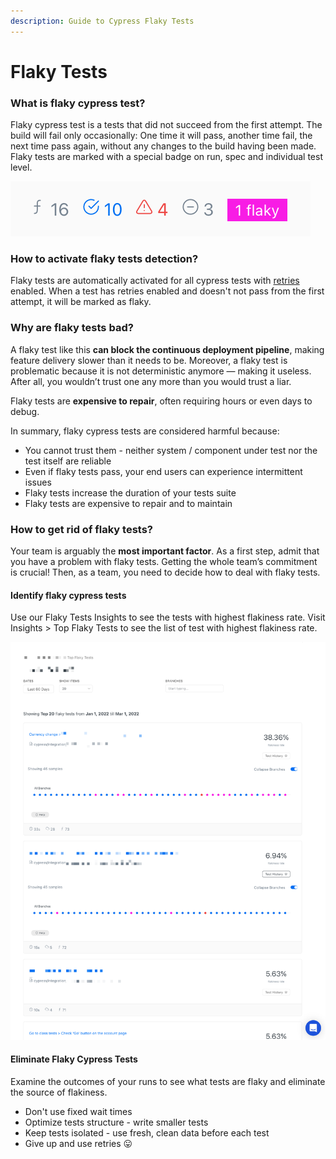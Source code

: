 ```yaml
---
description: Guide to Cypress Flaky Tests
---
```


# Flaky Tests

### What is flaky cypress test?

Flaky cypress test is a tests that did not succeed from the first attempt. The build will fail only occasionally: One time it will pass, another time fail, the next time pass again, without any changes to the build having been made. Flaky tests are marked with a special badge on run, spec and individual test level.

![Cypress Run Summary with 1 flaky test detected](<../.gitbook/assets/cypress-flaky-tests (1).png>)

### How to activate flaky tests detection?

Flaky tests are automatically activated for all cypress tests with [retries](https://docs.cypress.io/guides/guides/test-retries#How-It-Works) enabled. When a test has retries enabled and doesn't not pass from the first attempt, it will be marked as flaky.&#x20;

### Why are flaky tests bad?

A flaky test like this **can block the continuous deployment pipeline**, making feature delivery slower than it needs to be. Moreover, a flaky test is problematic because it is not deterministic anymore — making it useless. After all, you wouldn’t trust one any more than you would trust a liar.

Flaky tests are **expensive to repair**, often requiring hours or even days to debug.&#x20;

In summary, flaky cypress tests are considered harmful because:

* You cannot trust them - neither system / component under test nor the test itself are reliable
* Even if flaky tests pass, your end users can experience intermittent issues
* Flaky tests increase the duration of your tests suite
* Flaky tests are expensive to repair and to maintain

### How to get rid of flaky tests?

Your team is arguably the **most important factor**. As a first step, admit that you have a problem with flaky tests. Getting the whole team’s commitment is crucial! Then, as a team, you need to decide how to deal with flaky tests.

#### Identify flaky cypress tests

Use our Flaky Tests Insights to see the tests with highest flakiness rate. Visit Insights > Top Flaky Tests to see the list of test with highest flakiness rate.

![Cypress Top Flaky Tests Insights](../.gitbook/assets/cypress-flaky-tests.png)

#### Eliminate Flaky Cypress Tests

Examine the outcomes of your runs to see what tests are flaky and eliminate the source of flakiness.

* Don't use fixed wait times
* Optimize tests structure - write smaller tests
* Keep tests isolated - use fresh, clean data before each test
* Give up and use retries 😛
